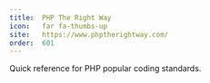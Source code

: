 ```yaml
---
title:  PHP The Right Way         
icon:   far fa-thumbs-up         
site:   https://www.phptherightway.com/
order:  601                      
---
```


Quick reference for PHP popular coding standards.
